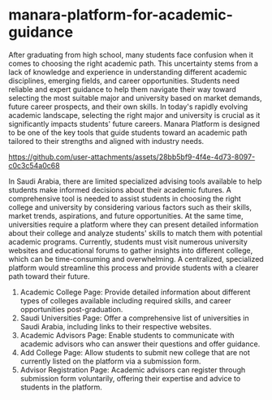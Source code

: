 # manara-platform-for-academic-guidance
After graduating from high school, many students face confusion when it comes to choosing the right academic path. This uncertainty stems from a lack of knowledge and experience in understanding different academic disciplines, emerging fields, and career opportunities. Students need reliable and expert guidance to help them navigate their way toward selecting the most suitable major and university based on market demands, future career prospects, and their own skills.
In today's rapidly evolving academic landscape, selecting the right major and university is crucial as it significantly impacts students' future careers. Manara Platform is designed to be one of the key tools that guide students toward an academic path tailored to their strengths and aligned with industry needs.

https://github.com/user-attachments/assets/28bb5bf9-4f4e-4d73-8097-c0c3c54a0c68

In Saudi Arabia, there are limited specialized advising tools available to help students make informed decisions about their academic futures. A comprehensive tool is needed to assist students in choosing the right college and university by considering various factors such as their skills, market trends, aspirations, and future opportunities. At the same time, universities require a platform where they can present detailed information about their college and analyze students' skills to match them with potential academic programs.
Currently, students must visit numerous university websites and educational forums to gather insights into different college, which can be time-consuming and overwhelming. A centralized, specialized platform would streamline this process and provide students with a clearer path toward their future.

1. Academic College Page: Provide detailed information about different types of colleges available including required skills, and career opportunities post-graduation.
2. Saudi Universities Page: Offer a comprehensive list of universities in Saudi Arabia, including links to their respective websites.
3. Academic Advisors Page: Enable students to communicate with academic advisors who can answer their questions and offer guidance.
4. Add College Page: Allow students to submit new college that are not currently listed on the platform via a submission form.
5. Advisor Registration Page: Academic advisors can register through submission form voluntarily, offering their expertise and advice to students in the platform.

